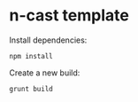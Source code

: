 # n-cast template


Install dependencies:

```
npm install
```

Create a new build:

```
grunt build
```
